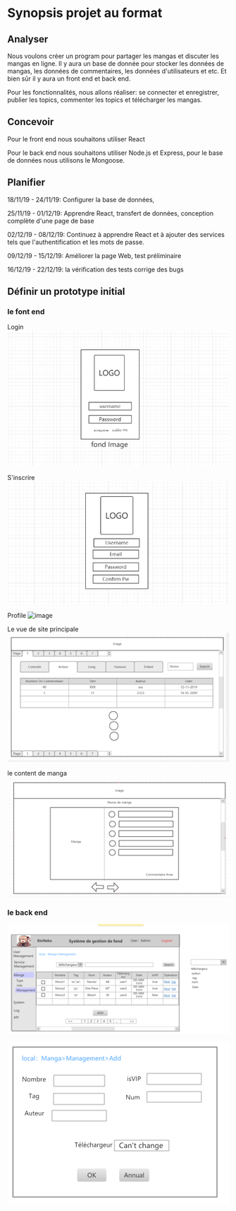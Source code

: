 Synopsis projet au format
===================
Analyser
-----------
Nous voulons créer un program pour partager les mangas et discuter les mangas en ligne. Il y aura un base de donnée pour stocker les données de mangas, les données de commentaires, les données d'utilisateurs et etc. Et bien sûr il y aura un front end et back end.

Pour les fonctionnalités, nous allons réaliser: se connecter et enregistrer, publier les topics, commenter les topics et télécharger les mangas.

Concevoir
-----------
Pour le front end nous souhaitons utiliser React

Pour le back end nous souhaitons utiliser Node.js et Express, pour le base de données nous utilisons le Mongoose.

Planifier
-----------
18/11/19 - 24/11/19: Configurer la base de données,

25/11/19 - 01/12/19: Apprendre React, transfert de données, conception complète d'une page de base

02/12/19 - 08/12/19: Continuez à apprendre React et à ajouter des services tels que l'authentification et les mots de passe.

09/12/19 - 15/12/19: Améliorer la page Web, test préliminaire

16/12/19 - 22/12/19: la vérification des tests corrige des bugs

Définir un prototype initial
------------------------
### le font end

Login
![image](https://github.com/superbento/KinNekoJS/blob/fusion/test/images/login.png)

S'inscrire
![image](https://github.com/superbento/KinNekoJS/blob/fusion/test/images/s'inscrire.png)

Profile
![image](https://github.com/superbento/KinNekoJS/blob/fusion/test/images/profileé.png)

Le vue de site principale
![image](https://github.com/superbento/KinNekoJS/blob/fusion/test/images/principale.png)

le content de manga
![image](https://github.com/superbento/KinNekoJS/blob/fusion/test/images/content.png)

### le back end

![image](https://github.com/superbento/KinNekoJS/blob/fusion/test/images/admin1.png)

![image](https://github.com/superbento/KinNekoJS/blob/fusion/test/images/admin2.png)
